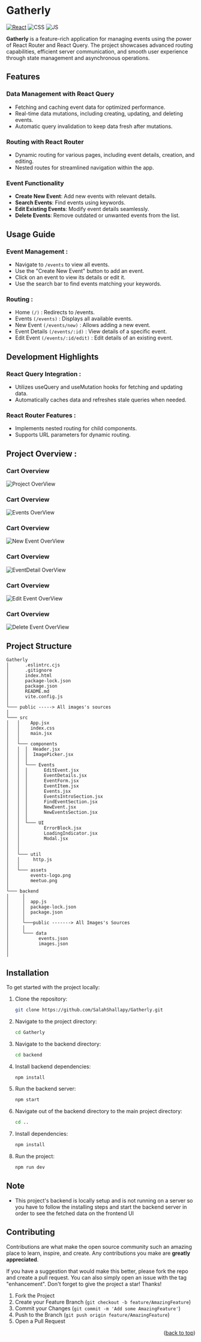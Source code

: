 # Gatherly

[![React](https://img.shields.io/badge/react-%2320232a.svg?style=for-the-badge&logo=react&logoColor=%2361DAFB)](https://react.dev/)
![CSS](https://img.shields.io/badge/CSS3-1572B6?style=for-the-badge&logo=css3&logoColor=white)
![JS](https://img.shields.io/badge/JavaScript-F7DF1E?style=for-the-badge&logo=javascript&logoColor=black)

**Gatherly** is a feature-rich application for managing events using the power of React Router and React Query. The project showcases advanced routing capabilities, efficient server communication, and smooth user experience through state management and asynchronous operations.

## Features

### **Data Management with React Query**

- Fetching and caching event data for optimized performance.
- Real-time data mutations, including creating, updating, and deleting events.
- Automatic query invalidation to keep data fresh after mutations.

### **Routing with React Router**

- Dynamic routing for various pages, including event details, creation, and editing.
- Nested routes for streamlined navigation within the app.

### **Event Functionality**

- **Create New Event**: Add new events with relevant details.
- **Search Events**: Find events using keywords.
- **Edit Existing Events**: Modify event details seamlessly.
- **Delete Events**: Remove outdated or unwanted events from the list.

## Usage Guide

### Event Management :

- Navigate to `/events` to view all events.
- Use the "Create New Event" button to add an event.
- Click on an event to view its details or edit it.
- Use the search bar to find events matching your keywords.

### Routing :

- Home `(/)` : Redirects to /events.
- Events `(/events)` : Displays all available events.
- New Event `(/events/new)` : Allows adding a new event.
- Event Details `(/events/:id)` : View details of a specific event.
- Edit Event `(/events/:id/edit)` : Edit details of an existing event.

## Development Highlights

### React Query Integration :

- Utilizes useQuery and useMutation hooks for fetching and updating data.
- Automatically caches data and refreshes stale queries when needed.

### React Router Features :

- Implements nested routing for child components.
- Supports URL parameters for dynamic routing.

## Project Overview :

### Cart Overview

![Project OverView](./public/overview.png)

### Cart Overview

![Events OverView](./public/eventsoverview.png)

### Cart Overview

![New Event OverView](./public/new.png)

### Cart Overview

![EventDetail OverView](./public/eventdetail.png)

### Cart Overview

![Edit Event OverView](<./public/Screenshot%20(262).png>)

### Cart Overview

![Delete Event OverView](./public/delete.png)

## Project Structure

```
Gatherly
│      .eslintrc.cjs
│      .gitignore
│      index.html
│      package-lock.json
│      package.json
│      README.md
│      vite.config.js
│
└─── public -----> All images's sources
│
└─── src
│   │    App.jsx
│   │    index.css
│   │    main.jsx
│   │
│   └─── components
│   │  │  Header.jsx
│   │  │  ImagePicker.jsx
│   │  │
│   │  └─── Events
│   │  │      EditEvent.jsx
│   │  │      EventDetails.jsx
│   │  │      EventForm.jsx
│   │  │      EventItem.jsx
│   │  │      Events.jsx
│   │  │      EventsIntroSection.jsx
│   │  │      FindEventSection.jsx
│   │  │      NewEvent.jsx
│   │  │      NewEventsSection.jsx
│   │  │
│   │  └─── UI
│   │         ErrorBlock.jsx
│   │         LoadingIndicator.jsx
│   │         Modal.jsx
│   │
│   │
│   └─── util
│   │     http.js
│   │
│   └─── assets
│        events-logo.png
│        meetuo.png
│
└─── backend
│     │
│     │  app.js
│     │  package-lock.json
│     │  package.json
│     │
│     └───public -------> All Images's Sources
│     │
│     └─── data
│           events.json
│           images.json
│
│
```

## Installation

To get started with the project locally:

1. Clone the repository:
   ```bash
   git clone https://github.com/SalahShallapy/Gatherly.git
   ```
2. Navigate to the project directory:
   ```bash
   cd Gatherly
   ```
3. Navigate to the backend directory:
   ```bash
   cd backend
   ```
4. Install backend dependencies:
   ```bash
   npm install
   ```
5. Run the backend server:
   ```bash
   npm start
   ```
6. Navigate out of the backend directory to the main project directory:
   ```bash
   cd ..
   ```
7. Install dependencies:
   ```bash
   npm install
   ```
8. Run the project:
   ```bash
   npm run dev
   ```

## Note

- This project's backend is locally setup and is not running on a server so you have to follow the installing steps and start the backend server in order to see the fetched data on the frontend UI

## Contributing

Contributions are what make the open source community such an amazing place to learn, inspire, and create. Any contributions you make are **greatly appreciated**.

If you have a suggestion that would make this better, please fork the repo and create a pull request. You can also simply open an issue with the tag "enhancement".
Don't forget to give the project a star! Thanks!

1.  Fork the Project
2.  Create your Feature Branch (`git checkout -b feature/AmazingFeature`)
3.  Commit your Changes (`git commit -m 'Add some AmazingFeature'`)
4.  Push to the Branch (`git push origin feature/AmazingFeature`)
5.  Open a Pull Request

   <p align="right">(<a href="#top">back to top</a>)</p>
